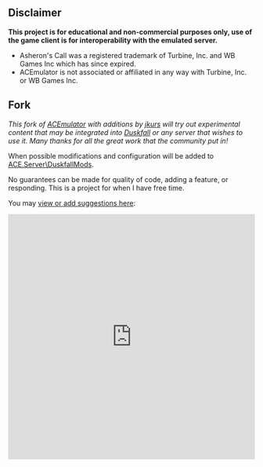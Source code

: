 ## Disclaimer

**This project is for educational and non-commercial purposes  only, use of the game client is for interoperability with the emulated  server.**

- Asheron's Call was a registered trademark of Turbine, Inc. and WB Games Inc which has since expired.
- ACEmulator is not associated or affiliated in any way with Turbine, Inc. or WB Games Inc.



## Fork

*This fork of [ACEmulator](https://github.com/ACEmulator/ACE) with additions by [jkurs](https://github.com/jkurs/ACE/tree/Infinite-Progression) will try out experimental content that may be integrated into [Duskfall](https://discord.com/invite/tB2fmcs3Bp) or any server that wishes to use it.  Many thanks for all the great work that the community put in!*

When possible modifications and configuration will be added to [ACE.Server\DuskfallMods](https://github.com/aquafir/ACE/tree/server_duskfall/Source/ACE.Server/DuskfallMods).

No guarantees can be made for quality of code, adding a feature, or responding.  This is a project for when I have free time.



You may [view or add suggestions here](https://hackmd.io/enRPlC8OTuq_C9eWBX0gbA?edit):


<iframe width="100%" height="500" src="https://hackmd.io/enRPlC8OTuq_C9eWBX0gbA?view" frameborder="0"></iframe>
